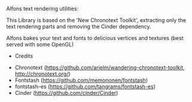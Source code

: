 Alfons text rendering utilities:

This Library is based on the 'New Chronotext Toolkit', extracting only the text
rendering parts and removing the Cinder dependency.

Alfons bakes your text and fonts to delicious vertices and textures (best served with some OpenGL)

* Credits

- Chronotext (https://github.com/arielm/wandering-chronotext-toolkit, http://chronotext.org/)
- Fontstash (https://github.com/memononen/fontstash)
- fontstash-es (https://github.com/tangrams/fontstash-es)
- Cinder (https://github.com/cinder/Cinder)
